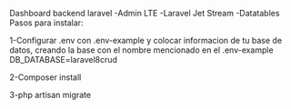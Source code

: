 Dashboard backend laravel
-Admin LTE
-Laravel Jet Stream
-Datatables
Pasos para instalar:

1-Configurar .env con .env-example y colocar informacion de tu base de datos, creando la base con el nombre mencionado en el .env-example DB_DATABASE=laravel8crud

2-Composer install

3-php artisan migrate
